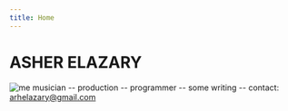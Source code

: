 ```yaml
---
title: Home
---
```


# ASHER ELAZARY
<img src="albums/splash.jpg" alt="me"></img>
musician -- production -- programmer -- some writing -- contact: [arhelazary@gmail.com](arhelazary@gmail.com)
